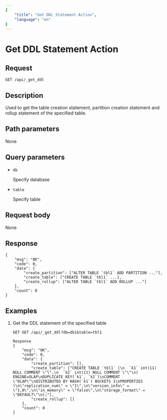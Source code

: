 ```yaml
---
{
    "title": "Get DDL Statement Action",
    "language": "en"
}
---
```


<!-- 
Licensed to the Apache Software Foundation (ASF) under one
or more contributor license agreements.  See the NOTICE file
distributed with this work for additional information
regarding copyright ownership.  The ASF licenses this file
to you under the Apache License, Version 2.0 (the
"License"); you may not use this file except in compliance
with the License.  You may obtain a copy of the License at

  http://www.apache.org/licenses/LICENSE-2.0

Unless required by applicable law or agreed to in writing,
software distributed under the License is distributed on an
"AS IS" BASIS, WITHOUT WARRANTIES OR CONDITIONS OF ANY
KIND, either express or implied.  See the License for the
specific language governing permissions and limitations
under the License.
-->

# Get DDL Statement Action

## Request

`GET /api/_get_ddl`

## Description

Used to get the table creation statement, partition creation statement and rollup statement of the specified table.
    
## Path parameters

None

## Query parameters

* `db`

    Specify database

* `table`
    
    Specify table

## Request body

None

## Response

```
{
	"msg": "OK",
	"code": 0,
	"data": {
		"create_partition": ["ALTER TABLE `tbl1` ADD PARTITION ..."],
		"create_table": ["CREATE TABLE `tbl1` ...],
		"create_rollup": ["ALTER TABLE `tbl1` ADD ROLLUP ..."]
	},
	"count": 0
}
```
    
## Examples

1. Get the DDL statement of the specified table

    ```
    GET GET /api/_get_ddl?db=db1&table=tbl1
    
    Response
    {
    	"msg": "OK",
    	"code": 0,
    	"data": {
    		"create_partition": [],
    		"create_table": ["CREATE TABLE `tbl1` (\n  `k1` int(11) NULL COMMENT \"\",\n  `k2` int(11) NULL COMMENT \"\"\n) ENGINE=OLAP\nDUPLICATE KEY(`k1`, `k2`)\nCOMMENT \"OLAP\"\nDISTRIBUTED BY HASH(`k1`) BUCKETS 1\nPROPERTIES (\n\"replication_num\" = \"1\",\n\"version_info\" = \"1,0\",\n\"in_memory\" = \"false\",\n\"storage_format\" = \"DEFAULT\"\n);"],
    		"create_rollup": []
    	},
    	"count": 0
    }
    ```




